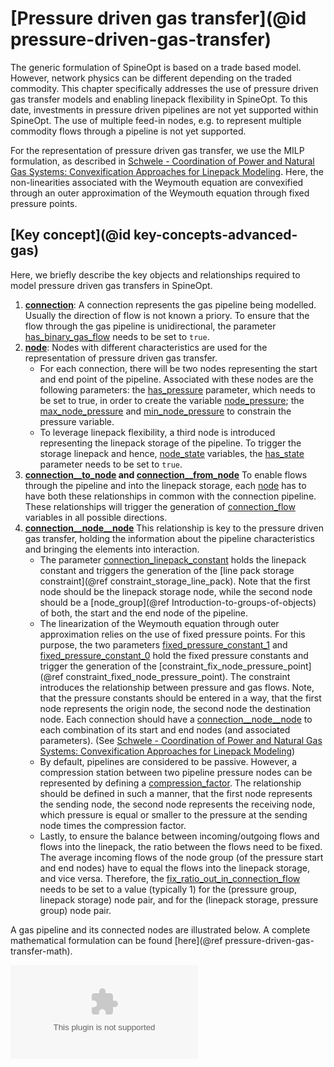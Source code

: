 # [Pressure driven gas transfer](@id pressure-driven-gas-transfer)

The generic formulation of SpineOpt is based on a trade based model. However,
network physics can be different depending on the traded commodity.
This chapter specifically addresses the use of pressure driven gas transfer
models and enabling linepack flexibility in SpineOpt. To this date, investments in pressure driven pipelines are not yet supported within SpineOpt. The use of multiple feed-in nodes, e.g. to represent multiple commodity flows through a pipeline is not yet supported.

For the representation of pressure driven gas transfer, we use the MILP formulation, as described in [Schwele - Coordination of Power and Natural Gas Systems: Convexification Approaches for Linepack Modeling](https://doi.org/10.1109/PTC.2019.8810632). Here, the non-linearities associated with the Weymouth equation are convexified through an outer approximation of the Weymouth equation through fixed pressure points.

## [Key concept](@id key-concepts-advanced-gas)
Here, we briefly describe the key objects and relationships required to model pressure driven gas transfers in SpineOpt.

1. **[connection](@ref)**: A connection represents the gas pipeline being modelled. Usually the direction of flow is not known a priory. To ensure that the flow through the gas pipeline is unidirectional, the parameter [has\_binary\_gas\_flow](@ref) needs to be set to `true`.
2. **[node](@ref)**: Nodes with different characteristics are used for the representation of pressure driven gas transfer.
    - For each connection, there will be two nodes representing the start and end point of the pipeline. Associated with these nodes are the following parameters: the [has\_pressure](@ref) parameter, which needs to be set to true, in order to create the variable [node\_pressure](@ref); the [max\_node\_pressure](@ref) and [min\_node\_pressure](@ref) to constrain the pressure variable.
    - To leverage linepack flexibility, a third node is introduced representing the linepack storage of the pipeline. To trigger the storage linepack and hence, [node\_state](@ref) variables, the [has\_state](@ref) parameter needs to be set to `true`.
3. **[connection\_\_to\_node](@ref) and [connection\_\_from\_node](@ref)** To enable flows through the pipeline and into the linepack storage, each [node](@ref) has to have both these relationships in common with the connection pipeline. These relationships will trigger the generation of [connection\_flow](@ref) variables in all possible directions.
4. **[connection\_\_node\_\_node](@ref)** This relationship is key to the pressure driven gas transfer, holding the information about the pipeline characteristics and bringing the elements into interaction.
    - The parameter [connection\_linepack\_constant](@ref) holds the linepack constant and triggers the generation of the [line pack storage constraint](@ref constraint_storage_line_pack). Note that the first node should be the linepack storage node, while the second node should be a [node\_group](@ref Introduction-to-groups-of-objects) of both, the start and the end node of the pipeline.
    - The linearization of the Weymouth equation through outer approximation relies on the use of fixed pressure points. For this purpose, the two parameters [fixed\_pressure\_constant\_1](@ref) and [fixed\_pressure\_constant\_0](@ref) hold the fixed pressure constants and trigger the generation of the [constraint\_fix\_node\_pressure\_point](@ref constraint_fixed_node_pressure_point). The constraint introduces the relationship between pressure and gas flows. Note, that the pressure constants should be entered in a way, that the first node represents the origin node, the second node the destination node. Each connection should have a [connection\_\_node\_\_node](@ref) to each combination of its start and end nodes (and associated parameters). (See [Schwele - Coordination of Power and Natural Gas Systems: Convexification Approaches for Linepack Modeling](https://doi.org/10.1109/PTC.2019.8810632))
    - By default, pipelines are considered to be passive. However, a compression station between two pipeline pressure nodes can be represented by defining a [compression\_factor](@ref). The relationship should be defined in such a manner, that the first node represents the sending node, the second node represents the receiving node, which pressure is equal or smaller to the pressure at the sending node times the compression factor.
    - Lastly, to ensure the balance between incoming/outgoing flows and flows into the linepack, the ratio between the flows need to be fixed. The average incoming flows of the node group (of the pressure start and end nodes) have to equal the flows into the linepack storage, and vice versa. Therefore, the [fix\_ratio\_out\_in\_connection\_flow](@ref) needs to be set to a value (typically 1) for the (pressure group, linepack storage) node pair, and for the (linepack storage, pressure group) node pair.

A gas pipeline and its connected nodes are illustrated below. A complete mathematical formulation can be found [here](@ref pressure-driven-gas-transfer-math).

![Illustration of gas pipeline](../figs/linepack_illustration.eps)

